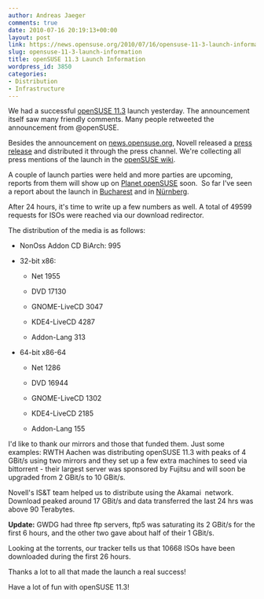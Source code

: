 ```yaml
---
author: Andreas Jaeger
comments: true
date: 2010-07-16 20:19:13+00:00
layout: post
link: https://news.opensuse.org/2010/07/16/opensuse-11-3-launch-information/
slug: opensuse-11-3-launch-information
title: openSUSE 11.3 Launch Information
wordpress_id: 3850
categories:
- Distribution
- Infrastructure
---
```


We had a successful [openSUSE 11.3](http://news.opensuse.org/2010/07/15/opensuse-11-3-is-here/) launch yesterday. The announcement itself saw many friendly comments. Many people retweeted the announcement from @openSUSE.

Besides the announcement on [news.opensuse.org](http://news.opensuse.org/2010/07/15/opensuse-11-3-is-here/), Novell released a [press release](http://www.novell.com/news/press/opensuse-project-releases-opensuse-11.3/) and distributed it through the press channel. We're collecting all press mentions of the launch in the [openSUSE wiki](http://en.opensuse.org/In_the_press).

A couple of launch parties were held and more parties are upcoming, reports from them will show up on [Planet openSUSE](http://planet.opensuse.org) soon.  So far I've seen a report about the launch in [Bucharest](http://nicubunu.blogspot.com/2010/07/opensuse-113.html) and in [Nürnberg](http://lizards.opensuse.org/2010/07/16/opensuse-11-3-launch-party-in-nurnberg/).

After 24 hours, it's time to write up a few numbers as well. A total of 49599 requests for ISOs were reached via our download redirector.

<!-- more -->

The distribution of the media is as follows:



	
  * NonOss Addon CD BiArch: 995

	
  * 32-bit x86:

	
    * Net 1955

	
    * DVD 17130

	
    * GNOME-LiveCD 3047

	
    * KDE4-LiveCD 4287

	
    * Addon-Lang 313




	
  * 64-bit x86-64

	
    * Net 1286

	
    * DVD 16944

	
    * GNOME-LiveCD 1302

	
    * KDE4-LiveCD 2185

	
    * Addon-Lang 155





I'd like to thank our mirrors and those that funded them.  Just some examples:  RWTH Aachen was distributing openSUSE 11.3 with peaks of 4 GBit/s using two mirrors and they set up a few extra machines to seed via bittorrent - their largest server was sponsored by Fujitsu and will soon be upgraded from 2 GBit/s to 10 GBit/s.

Novell's IS&T team helped us to distribute using the Akamai  network. Download peaked around 17 GBit/s and data transferred the last 24 hrs was above 90 Terabytes.

**Update:** GWDG had three ftp servers, ftp5 was saturating its 2 GBit/s for the first 6 hours, and the other two gave about half of their 1 GBit/s.

Looking at the torrents, our tracker tells us that 10668 ISOs have been downloaded during the first 26 hours.

Thanks a lot to all that made the launch a real success!

Have a lot of fun with openSUSE 11.3!
